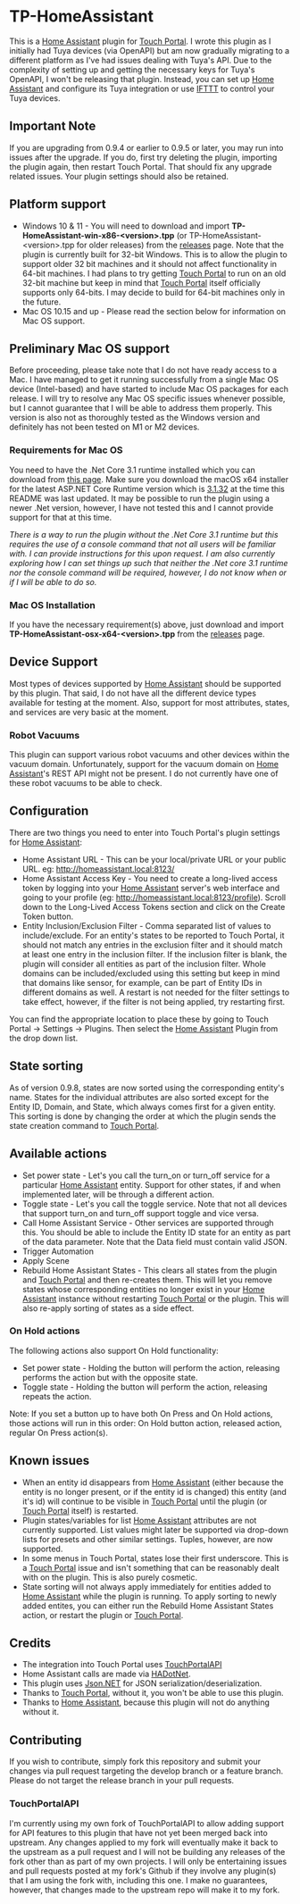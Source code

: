 # TP-HomeAssistant
This is a [Home Assistant](https://www.home-assistant.io/) plugin for [Touch Portal](https://www.touch-portal.com/). I wrote this plugin as I initially had Tuya devices (via OpenAPI) but am now gradually migrating to a different platform as I've had issues dealing with Tuya's API. Due to the complexity of setting up and getting the necessary keys for Tuya's OpenAPI, I won't be releasing that plugin. Instead, you can set up [Home Assistant](https://www.home-assistant.io/) and configure its Tuya integration or use [IFTTT](https://ifttt.com/home) to control your Tuya devices.

## Important Note
If you are upgrading from 0.9.4 or earlier to 0.9.5 or later, you may run into issues after the upgrade. If you do, first try deleting the plugin, importing the plugin again, then restart Touch Portal. That should fix any upgrade related issues. Your plugin settings should also be retained.

## Platform support
- Windows 10 & 11 - You will need to download and import **TP-HomeAssistant-win-x86-&lt;version&gt;.tpp** (or TP-HomeAssistant-&lt;version&gt;.tpp for older releases) from the [releases](https://github.com/jaybz/TP-HomeAssistant/releases) page. Note that the plugin is currently built for 32-bit Windows. This is to allow the plugin to support older 32 bit machines and it should not affect functionality in 64-bit machines. I had plans to try getting [Touch Portal](https://www.touch-portal.com/) to run on an old 32-bit machine but keep in mind that [Touch Portal](https://www.touch-portal.com/) itself officially supports only 64-bits. I may decide to build for 64-bit machines only in the future. 
- Mac OS 10.15 and up - Please read the section below for information on Mac OS support.

## Preliminary Mac OS support
Before proceeding, please take note that I do not have ready access to a Mac. I have managed to get it running successfully from a single Mac OS device (Intel-based) and have started to include Mac OS packages for each release. I will try to resolve any Mac OS specific issues whenever possible, but I cannot guarantee that I will be able to address them properly. This version is also not as thoroughly tested as the Windows version and definitely has not been tested on M1 or M2 devices.

### Requirements for Mac OS
You need to have the .Net Core 3.1 runtime installed which you can download from [this page](https://dotnet.microsoft.com/en-us/download/dotnet/3.1). Make sure you download the macOS x64 installer for the latest ASP.NET Core Runtime version which is [3.1.32](https://dotnet.microsoft.com/en-us/download/dotnet/thank-you/runtime-3.1.32-macos-x64-installer) at the time this README was last updated. It may be possible to run the plugin using a newer .Net version, however, I have not tested this and I cannot provide support for that at this time.

*There is a way to run the plugin without the .Net Core 3.1 runtime but this requires the use of a console command that not all users will be familiar with. I can provide instructions for this upon request. I am also currently exploring how I can set things up such that neither the .Net core 3.1 runtime nor the console command will be required, however, I do not know when or if I will be able to do so.*

### Mac OS Installation
If you have the necessary requirement(s) above, just download and import **TP-HomeAssistant-osx-x64-&lt;version&gt;.tpp** from the [releases](https://github.com/jaybz/TP-HomeAssistant/releases) page.

## Device Support
Most types of devices supported by [Home Assistant](https://www.home-assistant.io/) should be supported by this plugin. That said, I do not have all the different device types available for testing at the moment. Also, support for most attributes, states, and services are very basic at the moment.

### Robot Vacuums
This plugin can support various robot vacuums and other devices within the vacuum domain. Unfortunately, support for the vacuum domain on [Home Assistant](https://www.home-assistant.io/)'s REST API might not be present. I do not currently have one of these robot vacuums to be able to check.

## Configuration
There are two things you need to enter into Touch Portal's plugin settings for [Home Assistant](https://www.home-assistant.io/):
- Home Assistant URL - This can be your local/private URL or your public URL. eg: http://homeassistant.local:8123/
- Home Assistant Access Key - You need to create a long-lived access token by logging into your [Home Assistant](https://www.home-assistant.io/) server's web interface and going to your profile (eg: http://homeassistant.local:8123/profile). Scroll down to the Long-Lived Access Tokens section and click on the Create Token button.
- Entity Inclusion/Exclusion Filter - Comma separated list of values to include/exclude. For an entity's states to be reported to Touch Portal, it should not match any entries in the exclusion filter and it should match at least one entry in the inclusion filter. If the inclusion filter is blank, the plugin will consider all entities as part of the inclusion filter. Whole domains can be included/excluded using this setting but keep in mind that domains like sensor, for example, can be part of Entity IDs in different domains as well. A restart is not needed for the filter settings to take effect, however, if the filter is not being applied, try restarting first.

You can find the appropriate location to place these by going to Touch Portal -> Settings -> Plugins. Then select the [Home Assistant](https://www.home-assistant.io/) Plugin from the drop down list.

## State sorting
As of version 0.9.8, states are now sorted using the corresponding entity's name. States for the individual attributes are also sorted except for the Entity ID, Domain, and State, which always comes first for a given entity. This sorting is done by changing the order at which the plugin sends the state creation command to [Touch Portal](https://www.touch-portal.com/).

## Available actions
- Set power state - Let's you call the turn_on or turn_off service for a particular [Home Assistant](https://www.home-assistant.io/) entity. Support for other states, if and when implemented later, will be through a different action.
- Toggle state - Let's you call the toggle service. Note that not all devices that support turn_on and turn_off support toggle and vice versa.
- Call Home Assistant Service - Other services are supported through this. You should be able to include the Entity ID state for an entity as part of the data parameter. Note that the Data field must contain valid JSON.
- Trigger Automation
- Apply Scene
- Rebuild Home Assistant States - This clears all states from the plugin and [Touch Portal](https://www.touch-portal.com/) and then re-creates them. This will let you remove states whose corresponding entities no longer exist in your [Home Assistant](https://www.home-assistant.io/) instance without restarting [Touch Portal](https://www.touch-portal.com/) or the plugin. This will also re-apply sorting of states as a side effect.

### On Hold actions
The following actions also support On Hold functionality:
- Set power state - Holding the button will perform the action, releasing performs the action but with the opposite state.
- Toggle state - Holding the button will perform the action, releasing repeats the action.

Note: If you set a button up to have both On Press and On Hold actions, those actions will run in this order: On Hold button action, released action, regular On Press action(s).

## Known issues
- When an entity id disappears from [Home Assistant](https://www.home-assistant.io/) (either because the entity is no longer present, or if the entity id is changed) this entity (and it's id) will continue to be visible in [Touch Portal](https://www.touch-portal.com/) until the plugin (or [Touch Portal](https://www.touch-portal.com/) itself) is restarted.
- Plugin states/variables for list [Home Assistant](https://www.home-assistant.io/) attributes are not currently supported. List values might later be supported via drop-down lists for presets and other similar settings. Tuples, however, are now supported.
- In some menus in Touch Portal, states lose their first underscore. This is a [Touch Portal](https://www.touch-portal.com/) issue and isn't something that can be reasonably dealt with on the plugin. This is also purely cosmetic.
- State sorting will not always apply immediately for entities added to [Home Assistant](https://www.home-assistant.io/) while the plugin is running. To apply sorting to newly added entites, you can either run the Rebuild Home Assistant States action, or restart the plugin or [Touch Portal](https://www.touch-portal.com/).

## Credits
- The integration into Touch Portal uses [TouchPortalAPI](https://github.com/tlewis17/TouchPortalAPI)
- Home Assistant calls are made via [HADotNet](https://github.com/qJake/HADotNet/).
- This plugin uses [Json.NET](https://github.com/JamesNK/Newtonsoft.Json) for JSON serialization/deserialization.
- Thanks to [Touch Portal](https://www.touch-portal.com/), without it, you won't be able to use this plugin.
- Thanks to [Home Assistant](https://www.home-assistant.io/), because this plugin will not do anything without it.

## Contributing
If you wish to contribute, simply fork this repository and submit your changes via pull request targeting the develop branch or a feature branch. Please do not target the release branch in your pull requests.

### TouchPortalAPI
I'm currently using my own fork of TouchPortalAPI to allow adding support for API features to this plugin that have not yet been merged back into upstream. Any changes applied to my fork will eventually make it back to the upstream as a pull request and I will not be building any releases of the fork other than as part of my own projects. I will only be entertaining issues and pull requests posted at my fork's Github if they involve any plugin(s) that I am using the fork with, including this one. I make no guarantees, however, that changes made to the upstream repo will make it to my fork.
